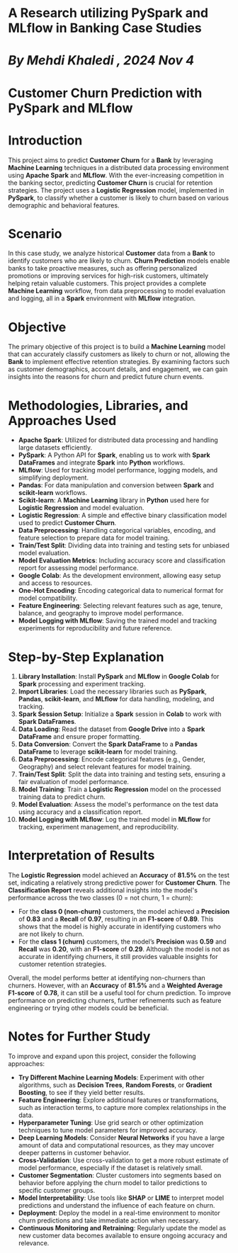 # **A Research utilizing PySpark and MLflow in Banking Case Studies**

# *By Mehdi Khaledi , 2024 Nov 4*

# **Customer Churn Prediction with PySpark and MLflow**

# **Introduction**

This project aims to predict **Customer Churn** for a **Bank** by leveraging **Machine Learning** techniques in a distributed data processing environment using **Apache Spark** and **MLflow**. With the ever-increasing competition in the banking sector, predicting **Customer Churn** is crucial for retention strategies. The project uses a **Logistic Regression** model, implemented in **PySpark**, to classify whether a customer is likely to churn based on various demographic and behavioral features.

# **Scenario**

In this case study, we analyze historical **Customer** data from a **Bank** to identify customers who are likely to churn. **Churn Prediction** models enable banks to take proactive measures, such as offering personalized promotions or improving services for high-risk customers, ultimately helping retain valuable customers. This project provides a complete **Machine Learning** workflow, from data preprocessing to model evaluation and logging, all in a **Spark** environment with **MLflow** integration.

# **Objective**

The primary objective of this project is to build a **Machine Learning** model that can accurately classify customers as likely to churn or not, allowing the **Bank** to implement effective retention strategies. By examining factors such as customer demographics, account details, and engagement, we can gain insights into the reasons for churn and predict future churn events.

# **Methodologies, Libraries, and Approaches Used**

- **Apache Spark**: Utilized for distributed data processing and handling large datasets efficiently.
- **PySpark**: A Python API for **Spark**, enabling us to work with **Spark DataFrames** and integrate **Spark** into **Python** workflows.
- **MLflow**: Used for tracking model performance, logging models, and simplifying deployment.
- **Pandas**: For data manipulation and conversion between **Spark** and **scikit-learn** workflows.
- **Scikit-learn**: A **Machine Learning** library in **Python** used here for **Logistic Regression** and model evaluation.
- **Logistic Regression**: A simple and effective binary classification model used to predict **Customer Churn**.
- **Data Preprocessing**: Handling categorical variables, encoding, and feature selection to prepare data for model training.
- **Train/Test Split**: Dividing data into training and testing sets for unbiased model evaluation.
- **Model Evaluation Metrics**: Including accuracy score and classification report for assessing model performance.
- **Google Colab**: As the development environment, allowing easy setup and access to resources.
- **One-Hot Encoding**: Encoding categorical data to numerical format for model compatibility.
- **Feature Engineering**: Selecting relevant features such as age, tenure, balance, and geography to improve model performance.
- **Model Logging with MLflow**: Saving the trained model and tracking experiments for reproducibility and future reference.

# **Step-by-Step Explanation**

1. **Library Installation**: Install **PySpark** and **MLflow** in **Google Colab** for **Spark** processing and experiment tracking.
2. **Import Libraries**: Load the necessary libraries such as **PySpark**, **Pandas**, **scikit-learn**, and **MLflow** for data handling, modeling, and tracking.
3. **Spark Session Setup**: Initialize a **Spark** session in **Colab** to work with **Spark DataFrames**.
4. **Data Loading**: Read the dataset from **Google Drive** into a **Spark DataFrame** and ensure proper formatting.
5. **Data Conversion**: Convert the **Spark DataFrame** to a **Pandas DataFrame** to leverage **scikit-learn** for model training.
6. **Data Preprocessing**: Encode categorical features (e.g., Gender, Geography) and select relevant features for model training.
7. **Train/Test Split**: Split the data into training and testing sets, ensuring a fair evaluation of model performance.
8. **Model Training**: Train a **Logistic Regression** model on the processed training data to predict churn.
9. **Model Evaluation**: Assess the model's performance on the test data using accuracy and a classification report.
10. **Model Logging with MLflow**: Log the trained model in **MLflow** for tracking, experiment management, and reproducibility.

# **Interpretation of Results**

The **Logistic Regression** model achieved an **Accuracy** of **81.5%** on the test set, indicating a relatively strong predictive power for **Customer Churn**. The **Classification Report** reveals additional insights into the model's performance across the two classes (0 = not churn, 1 = churn):

- For the **class 0 (non-churn)** customers, the model achieved a **Precision** of **0.83** and a **Recall** of **0.97**, resulting in an **F1-score** of **0.89**. This shows that the model is highly accurate in identifying customers who are not likely to churn.
- For the **class 1 (churn)** customers, the model’s **Precision** was **0.59** and **Recall** was **0.20**, with an **F1-score** of **0.29**. Although the model is not as accurate in identifying churners, it still provides valuable insights for customer retention strategies.

Overall, the model performs better at identifying non-churners than churners. However, with an **Accuracy** of **81.5%** and a **Weighted Average F1-score** of **0.78**, it can still be a useful tool for churn prediction. To improve performance on predicting churners, further refinements such as feature engineering or trying other models could be beneficial.

# **Notes for Further Study**

To improve and expand upon this project, consider the following approaches:

- **Try Different Machine Learning Models**: Experiment with other algorithms, such as **Decision Trees**, **Random Forests**, or **Gradient Boosting**, to see if they yield better results.
- **Feature Engineering**: Explore additional features or transformations, such as interaction terms, to capture more complex relationships in the data.
- **Hyperparameter Tuning**: Use grid search or other optimization techniques to tune model parameters for improved accuracy.
- **Deep Learning Models**: Consider **Neural Networks** if you have a large amount of data and computational resources, as they may uncover deeper patterns in customer behavior.
- **Cross-Validation**: Use cross-validation to get a more robust estimate of model performance, especially if the dataset is relatively small.
- **Customer Segmentation**: Cluster customers into segments based on behavior before applying the churn model to tailor predictions to specific customer groups.
- **Model Interpretability**: Use tools like **SHAP** or **LIME** to interpret model predictions and understand the influence of each feature on churn.
- **Deployment**: Deploy the model in a real-time environment to monitor churn predictions and take immediate action when necessary.
- **Continuous Monitoring and Retraining**: Regularly update the model as new customer data becomes available to ensure ongoing accuracy and relevance.
